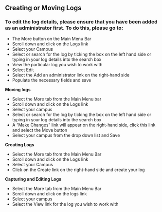 ## **Creating or Moving Logs**

### To edit the log details, please ensure that you have been added as an administrator first. To do this, please go to:

-	The More button on the Main Menu Bar
-	Scroll down and click on the Logs link
-	Select your Campus
-	Select or search for the log by ticking the box on the left hand side or typing in your log details into the search box
-	View the particular log you wish to work with
-	Select Edit
-	Select the Add an administrator link on the right-hand side
-	Populate the necessary fields and save

**Moving logs** 

-	Select the More tab from the Main Menu bar
-	Scroll down and click on the Logs link
-	Select your campus
-	Select or search for the log by ticking the box on the left hand side or typing in your log details into the search box 
-	A “Make Changes” link will appear on the right-hand side, click this link and select the Move button
-	Select your campus from the drop down list and Save

**Creating Logs**

-	Select the More tab from the Main Menu Bar
-	Scroll down and click on the Logs link
-	Select your Campus
-	Click on the Create link on the right-hand side and create your log

**Capturing and Editing Logs**

-	Select the More tab from the Main Menu Bar
-	Scroll down and click on the logs link
-	Select your campus
-	Select the View link for the log you wish to work with



